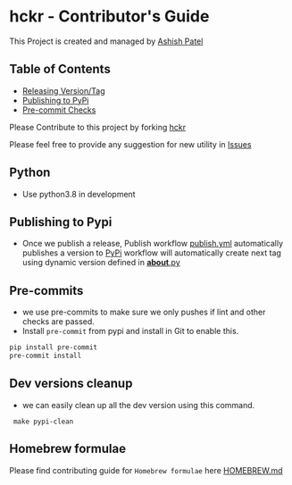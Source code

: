 # hckr - Contributor's Guide

This Project is created and managed by [Ashish Patel](http://pateash.in/)

## Table of Contents

- [Releasing Version/Tag](#releasing-versiontag)
- [Publishing to PyPi](#publishing-to-pypi)
- [Pre-commit Checks](#pre-commits)

Please Contribute to this project by forking [hckr](https://github.com/hckr-cli/hckr/)

Please feel free to provide any suggestion for new utility in [Issues](https://github.com/hckr-cli/hckr/issues)

## Python 
* Use python3.8 in development

## Publishing to Pypi
* Once we publish a release, Publish workflow [publish.yml](.github%2Fworkflows%2Fpublish.yml) automatically publishes a version to  [PyPi](https://pypi.org/p/hckr)
workflow will automatically create next tag using dynamic version defined in [__about__.py](src%2Fhckr%2F__about__.py)

## Pre-commits
* we use pre-commits to make sure we only pushes if lint and other checks are passed.
* Install `pre-commit` from pypi and install in Git to enable this.
```bash 
pip install pre-commit
pre-commit install
```

## Dev versions cleanup
* we can easily clean up all the dev version using this command.
```shell
 make pypi-clean
```

## Homebrew formulae
Please find contributing guide for `Homebrew formulae` here [HOMEBREW.md](HOMEBREW.md)
